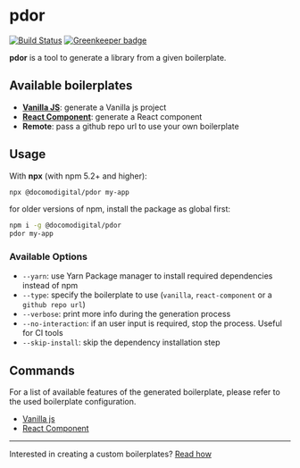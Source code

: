 # pdor

[![Build Status](https://travis-ci.com/docomodigital/pdor.svg?branch=master)](https://travis-ci.com/docomodigital/pdor) [![Greenkeeper badge](https://badges.greenkeeper.io/docomodigital/pdor.svg)](https://greenkeeper.io/)

**pdor** is a tool to generate a library from a given boilerplate.

## Available boilerplates

* [**Vanilla JS**](https://github.com/docomodigital/pdor-vanillajs-library): generate a Vanilla js project
* [**React Component**](https://github.com/docomodigital/pdor-react-component): generate a React component 
* **Remote**: pass a github repo url to use your own boilerplate

## Usage

With **npx** (with npm 5.2+ and higher):

```bash
npx @docomodigital/pdor my-app 
```

for older versions of npm, install the package as global first:

```bash
npm i -g @docomodigital/pdor
pdor my-app
```
### Available Options
* `--yarn`: use Yarn Package manager to install required dependencies instead of npm 
* `--type`: specify the boilerplate to use (`vanilla`, `react-component` or a `github repo url`)
* `--verbose`: print more info during the generation process
* `--no-interaction`: if an user input is required, stop the process. Useful for CI tools
* `--skip-install`: skip the dependency installation step

## Commands
For a list of available features of the generated boilerplate, please refer to the used boilerplate configuration.
* [Vanilla js](https://github.com/docomodigital/pdor-vanillajs-library/blob/master/CONTRIBUTING.md)  
* [React Component](https://github.com/docomodigital/pdor-react-component/blob/master/CONTRIBUTING.md)  
---
Interested in creating a custom boilerplates? [Read how](https://github.com/docomodigital/pdor/blob/master/BOILERPLATE.md) 